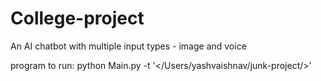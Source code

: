 # College-project
An AI chatbot with multiple input types - image and voice

program to run:
python Main.py -t '</Users/yashvaishnav/junk-project/>'

